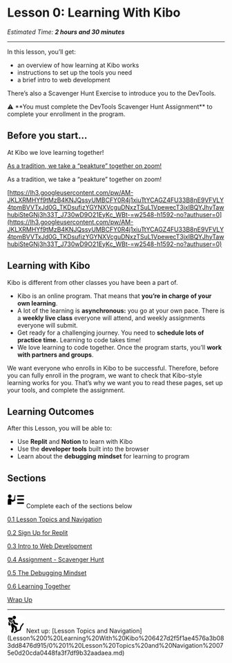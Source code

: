 # Lesson 0: Learning With Kibo

*Estimated Time: **2 hours and 30 minutes***

---

In this lesson, you’ll get:

- an overview of how learning at Kibo works
- instructions to set up the tools you need
- a brief intro to web development

There’s also a Scavenger Hunt Exercise to introduce you to the DevTools.

<aside>
⚠️ **You must complete the DevTools Scavenger Hunt Assignment** to complete your enrollment in the program.

</aside>

## Before you start...

At Kibo we love learning together!

[As a tradition, we take a “peakture” together on zoom!](https://lh3.googleusercontent.com/pw/AM-JKLV8Ai7156wBfMB0f3AXB91QuaBcqiC6QlBL4EfLCPhtb-K02tTmoITNihlfmhF7h2ycRLc-ts-Cqf05A4qJ_LXiIzg8kDBqRZ6yjf3UYM_3WxHWLFqhuvX5vvElXWKFttROKTFjwn3dREsefDXyECFh=w2548-h1592-no?authuser=0)

As a tradition, we take a “peakture” together on zoom!

[https://lh3.googleusercontent.com/pw/AM-JKLXRMHYf9tMzB4KNJQssyUMBCFY0R4j1xiuTtYCAGZ4FU33B8nE9VFVLY4tpmBVVTxJd0G_TKDsufjzYGYNXVcguDNxzTSuL1VpewecT3jxIBQYJhyTawhubiSteGNj3h33T_J730wD9O21EyKc_WBt-=w2548-h1592-no?authuser=0](https://lh3.googleusercontent.com/pw/AM-JKLXRMHYf9tMzB4KNJQssyUMBCFY0R4j1xiuTtYCAGZ4FU33B8nE9VFVLY4tpmBVVTxJd0G_TKDsufjzYGYNXVcguDNxzTSuL1VpewecT3jxIBQYJhyTawhubiSteGNj3h33T_J730wD9O21EyKc_WBt-=w2548-h1592-no?authuser=0)

## Learning with Kibo

Kibo is different from other classes you have been a part of.

- Kibo is an online program. That means that **you’re in charge of your own learning**.
- A lot of the learning is **asynchronous:** you go at your own pace. There is a **weekly live class** everyone will attend, and weekly assignments everyone will submit.
- Get ready for a challenging journey. You need to **schedule lots of practice time.** Learning to code takes time!
- We love learning to code together. Once the program starts, you’ll **work with partners and groups**.

We want everyone who enrolls in Kibo to be successful. Therefore, before you can fully enroll in the program, we want to check that Kibo-style learning works for you. That’s why we want you to read these pages, set up your tools, and complete the assignment.

## **Learning Outcomes**

After this Lesson, you will be able to:

- Use **Replit** and **Notion** to learn with Kibo
- Use the **developer tools** built into the browser
- Learn about the **debugging** **mindset** for learning to program

## Sections

<aside>
<img src="instruction.png" alt="instruction.png" width="40px" /> Complete each of the sections below

</aside>

[0.1 Lesson Topics and Navigation](Lesson%200%20Learning%20With%20Kibo%206427d2f5f1ae4576a3b083dd8476d915/0%201%20Lesson%20Topics%20and%20Navigation%20075e0d20cda0448fa3f7df9b32aadaea.md)

[0.2 Sign Up for Replit](Lesson%200%20Learning%20With%20Kibo%206427d2f5f1ae4576a3b083dd8476d915/0%202%20Sign%20Up%20for%20Replit%20197e7c0a073440bbb6819f49a93b3fc6.md)

[0.3 Intro to Web Development](Lesson%200%20Learning%20With%20Kibo%206427d2f5f1ae4576a3b083dd8476d915/0%203%20Intro%20to%20Web%20Development%2000d88c83ec55498abd8cdd76bc0e87be.md)

[0.4 Assignment - Scavenger Hunt](Lesson%200%20Learning%20With%20Kibo%206427d2f5f1ae4576a3b083dd8476d915/0%204%20Assignment%20-%20Scavenger%20Hunt%2048fe7b3a294d4ea99abfc75f32f00ead.md)

[0.5 The Debugging Mindset](Lesson%200%20Learning%20With%20Kibo%206427d2f5f1ae4576a3b083dd8476d915/0%205%20The%20Debugging%20Mindset%200a9abb064d0a4cc499f76a18240dc83c.md)

[0.6 Learning Together](Lesson%200%20Learning%20With%20Kibo%206427d2f5f1ae4576a3b083dd8476d915/0%206%20Learning%20Together%20889750a16cf24d7985df86030b438571.md)

[Wrap Up](Lesson%200%20Learning%20With%20Kibo%206427d2f5f1ae4576a3b083dd8476d915/Wrap%20Up%20ffde42cdbcc44ce2985135ae28b0b8a3.md)

---

<aside>
<img src="Lesson%200%20Learning%20With%20Kibo%206427d2f5f1ae4576a3b083dd8476d915/man-in-hike.png" alt="Lesson%200%20Learning%20With%20Kibo%206427d2f5f1ae4576a3b083dd8476d915/man-in-hike.png" width="40px" /> Next up: [Lesson Topics and Navigation](Lesson%200%20Learning%20With%20Kibo%206427d2f5f1ae4576a3b083dd8476d915/0%201%20Lesson%20Topics%20and%20Navigation%20075e0d20cda0448fa3f7df9b32aadaea.md)

</aside>